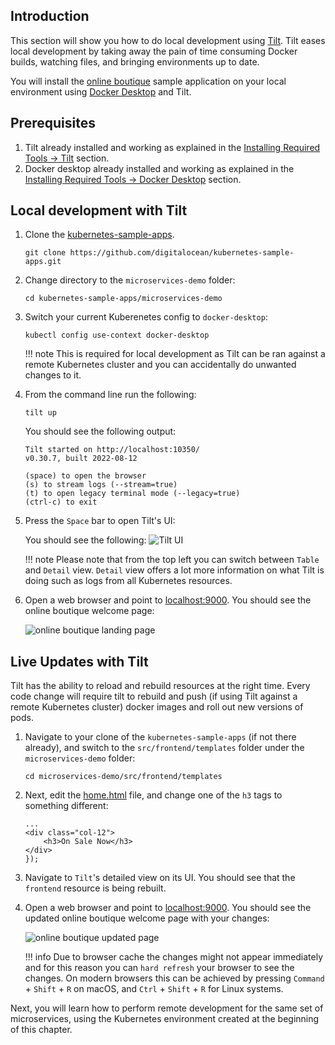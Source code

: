 ## Introduction

This section will show you how to do local development using [Tilt](https://tilt.dev/). Tilt eases local development by taking away the pain of time consuming Docker builds, watching files, and bringing environments up to date.

You will install the [online boutique](https://github.com/digitalocean/kubernetes-sample-apps/tree/master/microservices-demo) sample application on your local environment using [Docker Desktop](https://www.docker.com/products/docker-desktop/) and Tilt.

## Prerequisites

1. Tilt already installed and working as explained in the [Installing Required Tools -> Tilt](installing-required-tools.md#installing-tilt) section.
2. Docker desktop already installed and working as explained in the [Installing Required Tools -> Docker Desktop](installing-required-tools.md#installing-docker-desktop) section.

## Local development with Tilt

1. Clone the [kubernetes-sample-apps](https://github.com/digitalocean/kubernetes-sample-apps).

    ```shell
    git clone https://github.com/digitalocean/kubernetes-sample-apps.git
    ```

2. Change directory to the `microservices-demo` folder:

    ```shell
    cd kubernetes-sample-apps/microservices-demo
    ```

3. Switch your current Kuberenetes config to `docker-desktop`:

    ```shell
    kubectl config use-context docker-desktop 
    ```

    !!! note
        This is required for local development as Tilt can be ran against a remote Kubernetes cluster and you can accidentally do unwanted changes to it.

4. From the command line run the following:

    ```shell
    tilt up
    ```

    You should see the following output:

    ```text
    Tilt started on http://localhost:10350/
    v0.30.7, built 2022-08-12

    (space) to open the browser
    (s) to stream logs (--stream=true)
    (t) to open legacy terminal mode (--legacy=true)
    (ctrl-c) to exit
    ```

5. Press the `Space` bar to open Tilt's UI:

    You should see the following:
    ![Tilt UI](tilt_ui.png)

    !!! note
        Please note that from the top left you can switch between `Table` and `Detail` view. `Detail` view offers a lot more information on what Tilt is doing such as logs from all Kubernetes resources.

6. Open a web browser and point to [localhost:9000](http://localhost:9000/). You should see the online boutique welcome page:

    ![online boutique landing page](microservices_demo_landing_page.png)

## Live Updates with Tilt

Tilt has the ability to reload and rebuild resources at the right time. Every code change will require tilt to rebuild and push (if using Tilt against a remote Kubernetes cluster) docker images and roll out new versions of pods.

1. Navigate to your clone of the `kubernetes-sample-apps` (if not there already), and switch to the `src/frontend/templates` folder under the `microservices-demo` folder:

    ```shell
    cd microservices-demo/src/frontend/templates
    ```

2. Next, edit the [home.html](https://raw.githubusercontent.com/digitalocean/kubernetes-sample-apps/master/microservices-demo/src/frontend/templates/home.html) file, and change one of the `h3` tags to something different:

    ```code
    ...
    <div class="col-12">
        <h3>On Sale Now</h3>
    </div>
    });
    ```

3. Navigate to `Tilt`'s detailed view on its UI. You should see that the `frontend` resource is being rebuilt.
4. Open a web browser and point to [localhost:9000](http://localhost:9000/). You should see the updated online boutique welcome page with your changes:

    ![online boutique updated page](microservices_demo_updated_page.png)

    !!! info
        Due to browser cache the changes might not appear immediately and for this reason you can `hard refresh` your browser to see the changes. On modern browsers this can be achieved by pressing `Command` + `Shift` + `R` on macOS, and `Ctrl` + `Shift` + `R` for Linux systems.

Next, you will learn how to perform remote development for the same set of microservices, using the Kubernetes environment created at the beginning of this chapter.
